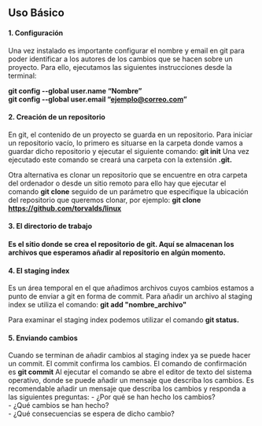 <h2>Uso Básico</h2>

<h4>1.	Configuración</h4>
Una vez instalado es importante configurar el nombre y email en git para poder identificar a los autores de los cambios que se hacen sobre un proyecto. Para ello, ejecutamos las siguientes instrucciones desde la terminal:

<b>git config --global user.name “Nombre”</b><br>
<b>git config --global user.email “<ejemplo@correo.com>”</b>

<h4>2.	Creación de un repositorio</h4>
En git, el contenido de un proyecto se guarda en un repositorio. Para iniciar un repositorio vacío, lo primero es situarse en la carpeta donde vamos a guardar dicho repositorio y ejecutar el siguiente comando: <b>git init</b>
Una vez ejecutado este comando se creará una carpeta con la extensión <b>.git.</b>

Otra alternativa es clonar un repositorio que se encuentre en otra carpeta del ordenador o desde un sitio remoto para ello hay que ejecutar el comando <b>git clone</b> seguido de un parámetro que especifique la ubicación del repositorio que queremos clonar, por ejemplo: <b>git clone https://github.com/torvalds/linux</b>

<h4>3.	El directorio de trabajo<h4>
Es el sitio donde se crea el repositorio de git. Aquí se almacenan los archivos que esperamos añadir al repositorio en algún momento. 

<h4>4.	El staging index</h4>
Es un área temporal en el que añadimos archivos cuyos cambios estamos a punto de enviar a git en forma de commit.
Para añadir un archivo al staging index se utiliza el comando: <b>git add "nombre_archivo"</b>

Para examinar el staging index podemos utilizar el comando <b>git status.</b>

<h4>5.	Enviando cambios</h4>
Cuando se terminan de añadir cambios al staging index ya se puede hacer un commit. El commit confirma los cambios. El comando de confirmación es <b>git commit</b>
Al ejecutar el comando se abre el editor de texto del sistema operativo, donde se puede añadir un mensaje que describa los cambios.
Es recomendable añadir un mensaje que describa los cambios y responda a las siguientes preguntas:
- ¿Por qué se han hecho los cambios?<br>
- ¿Qué cambios se han hecho?<br>
- ¿Qué consecuencias se espera de dicho cambio?

